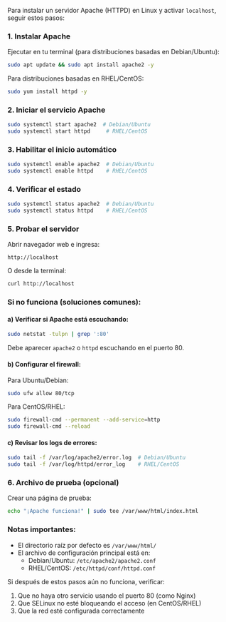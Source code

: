 Para instalar un servidor Apache (HTTPD) en Linux y activar `localhost`, seguir estos pasos:

### 1. Instalar Apache
Ejecutar en tu terminal (para distribuciones basadas en Debian/Ubuntu):
```bash
sudo apt update && sudo apt install apache2 -y
```

Para distribuciones basadas en RHEL/CentOS:
```bash
sudo yum install httpd -y
```

### 2. Iniciar el servicio Apache
```bash
sudo systemctl start apache2  # Debian/Ubuntu
sudo systemctl start httpd     # RHEL/CentOS
```

### 3. Habilitar el inicio automático
```bash
sudo systemctl enable apache2  # Debian/Ubuntu
sudo systemctl enable httpd    # RHEL/CentOS
```

### 4. Verificar el estado
```bash
sudo systemctl status apache2  # Debian/Ubuntu
sudo systemctl status httpd    # RHEL/CentOS
```

### 5. Probar el servidor
Abrir navegador web e ingresa:
```
http://localhost
```
O desde la terminal:
```bash
curl http://localhost
```

### Si no funciona (soluciones comunes):

#### a) Verificar si Apache está escuchando:
```bash
sudo netstat -tulpn | grep ':80'
```
Debe aparecer `apache2` o `httpd` escuchando en el puerto 80.

#### b) Configurar el firewall:
Para Ubuntu/Debian:
```bash
sudo ufw allow 80/tcp
```

Para CentOS/RHEL:
```bash
sudo firewall-cmd --permanent --add-service=http
sudo firewall-cmd --reload
```

#### c) Revisar los logs de errores:
```bash
sudo tail -f /var/log/apache2/error.log  # Debian/Ubuntu
sudo tail -f /var/log/httpd/error_log    # RHEL/CentOS
```

### 6. Archivo de prueba (opcional)
Crear una página de prueba:
```bash
echo "¡Apache funciona!" | sudo tee /var/www/html/index.html
```

### Notas importantes:
- El directorio raíz por defecto es `/var/www/html/`
- El archivo de configuración principal está en:
  - Debian/Ubuntu: `/etc/apache2/apache2.conf`
  - RHEL/CentOS: `/etc/httpd/conf/httpd.conf`

Si después de estos pasos aún no funciona, verificar:
1. Que no haya otro servicio usando el puerto 80 (como Nginx)
2. Que SELinux no esté bloqueando el acceso (en CentOS/RHEL)
3. Que la red esté configurada correctamente
